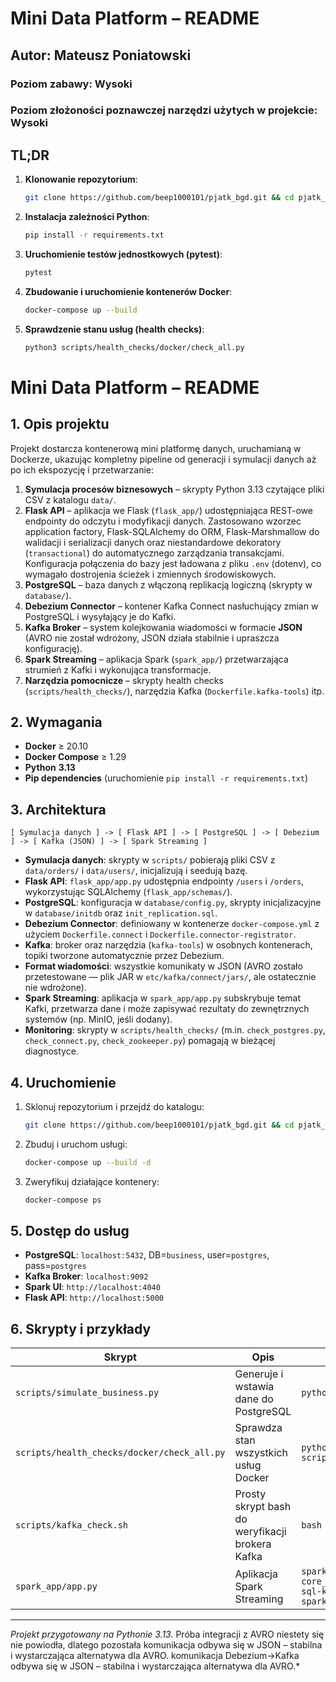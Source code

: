 # Mini Data Platform – README

## Autor: Mateusz Poniatowski

### Poziom zabawy: Wysoki

### Poziom złożoności poznawczej narzędzi użytych w projekcie: Wysoki

## TL;DR

1. **Klonowanie repozytorium**:

   ```bash
   git clone https://github.com/beep1000101/pjatk_bgd.git && cd pjatk_bgd
   ```
2. **Instalacja zależności Python**:

   ```bash
   pip install -r requirements.txt
   ```
3. **Uruchomienie testów jednostkowych (pytest)**:

   ```bash
   pytest
   ```
4. **Zbudowanie i uruchomienie kontenerów Docker**:

   ```bash
   docker-compose up --build
   ```
5. **Sprawdzenie stanu usług (health checks)**:

   ```bash
   python3 scripts/health_checks/docker/check_all.py
   ```

# Mini Data Platform – README

## 1. Opis projektu

Projekt dostarcza kontenerową mini platformę danych, uruchamianą w Dockerze, ukazując kompletny pipeline od generacji i symulacji danych aż po ich ekspozycję i przetwarzanie:

1. **Symulacja procesów biznesowych** – skrypty Python 3.13 czytające pliki CSV z katalogu `data/`.
2. **Flask API** – aplikacja we Flask (`flask_app/`) udostępniająca REST-owe endpointy do odczytu i modyfikacji danych. Zastosowano wzorzec application factory, Flask-SQLAlchemy do ORM, Flask-Marshmallow do walidacji i serializacji danych oraz niestandardowe dekoratory (`transactional`) do automatycznego zarządzania transakcjami. Konfiguracja połączenia do bazy jest ładowana z pliku `.env` (dotenv), co wymagało dostrojenia ścieżek i zmiennych środowiskowych.
3. **PostgreSQL** – baza danych z włączoną replikacją logiczną (skrypty w `database/`).
4. **Debezium Connector** – kontener Kafka Connect nasłuchujący zmian w PostgreSQL i wysyłający je do Kafki.
5. **Kafka Broker** – system kolejkowania wiadomości w formacie **JSON** (AVRO nie został wdrożony, JSON działa stabilnie i upraszcza konfigurację).
6. **Spark Streaming** – aplikacja Spark (`spark_app/`) przetwarzająca strumień z Kafki i wykonująca transformacje.
7. **Narzędzia pomocnicze** – skrypty health checks (`scripts/health_checks/`), narzędzia Kafka (`Dockerfile.kafka-tools`) itp.

## 2. Wymagania

* **Docker** ≥ 20.10
* **Docker Compose** ≥ 1.29
* **Python** **3.13**
* **Pip dependencies** (uruchomienie `pip install -r requirements.txt`)

## 3. Architektura

```
[ Symulacja danych ] -> [ Flask API ] -> [ PostgreSQL ] -> [ Debezium ] -> [ Kafka (JSON) ] -> [ Spark Streaming ]
```

* **Symulacja danych**: skrypty w `scripts/` pobierają pliki CSV z `data/orders/` i `data/users/`, inicjalizują i seedują bazę.
* **Flask API**: `flask_app/app.py` udostępnia endpointy `/users` i `/orders`, wykorzystując SQLAlchemy (`flask_app/schemas/`).
* **PostgreSQL**: konfiguracja w `database/config.py`, skrypty inicjalizacyjne w `database/initdb` oraz `init_replication.sql`.
* **Debezium Connector**: definiowany w kontenerze `docker-compose.yml` z użyciem `Dockerfile.connect` i `Dockerfile.connector-registrator`.
* **Kafka**: broker oraz narzędzia (`kafka-tools`) w osobnych kontenerach, topiki tworzone automatycznie przez Debezium.
* **Format wiadomości**: wszystkie komunikaty w JSON (AVRO zostało przetestowane — plik JAR w `etc/kafka/connect/jars/`, ale ostatecznie nie wdrożone).
* **Spark Streaming**: aplikacja w `spark_app/app.py` subskrybuje temat Kafki, przetwarza dane i może zapisywać rezultaty do zewnętrznych systemów (np. MinIO, jeśli dodany).
* **Monitoring**: skrypty w `scripts/health_checks/` (m.in. `check_postgres.py`, `check_connect.py`, `check_zookeeper.py`) pomagają w bieżącej diagnostyce.

## 4. Uruchomienie

1. Sklonuj repozytorium i przejdź do katalogu:

   ```bash
   git clone https://github.com/beep1000101/pjatk_bgd.git && cd pjatk_bgd
   ```
2. Zbuduj i uruchom usługi:

   ```bash
   docker-compose up --build -d
   ```
3. Zweryfikuj działające kontenery:

   ```bash
   docker-compose ps
   ```

## 5. Dostęp do usług

* **PostgreSQL**: `localhost:5432`, DB=`business`, user=`postgres`, pass=`postgres`
* **Kafka Broker**: `localhost:9092`
* **Spark UI**: `http://localhost:4040`
* **Flask API**: `http://localhost:5000`

## 6. Skrypty i przykłady

| Skrypt                                      | Opis                                            | Uruchomienie                                                                                                               |
| ------------------------------------------- | ----------------------------------------------- | -------------------------------------------------------------------------------------------------------------------------- |
| `scripts/simulate_business.py`              | Generuje i wstawia dane do PostgreSQL           | `python3 scripts/simulate_business.py`                                                                                     |
| `scripts/health_checks/docker/check_all.py` | Sprawdza stan wszystkich usług Docker           | `python3 scripts/health_checks/docker/check_all.py`                                                                        |
| `scripts/kafka_check.sh`                    | Prosty skrypt bash do weryfikacji brokera Kafka | `bash scripts/kafka_check.sh`                                                                                              |
| `spark_app/app.py`                          | Aplikacja Spark Streaming                       | `spark-submit --packages io.delta:delta-core_2.12:1.2.1,org.apache.spark:spark-sql-kafka-0-10_2.12:3.3.1 spark_app/app.py` |

---

*Projekt przygotowany na Pythonie 3.13.* Próba integracji z AVRO niestety się nie powiodła, dlatego pozostała komunikacja odbywa się w JSON – stabilna i wystarczająca alternatywa dla AVRO. komunikacja Debezium→Kafka odbywa się w JSON – stabilna i wystarczająca alternatywa dla AVRO.\*
